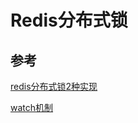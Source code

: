 # Redis分布式锁





## 参考

[redis分布式锁2种实现](https://www.cnblogs.com/chenjianxiang/p/8981134.html)

[watch机制](https://juejin.im/book/5afc2e5f6fb9a07a9b362527/section/5afc3747f265da0b71567686)

